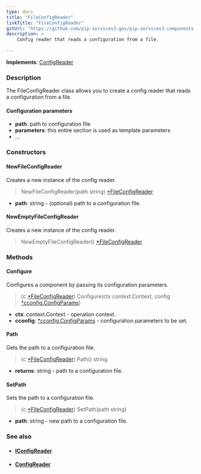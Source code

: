 ```yaml
---
type: docs
title: "FileConfigReader"
linkTitle: "FileConfigReader"
gitUrl: "https://github.com/pip-services3-gox/pip-services3-components-gox"
description: >
    Config reader that reads a configuration from a file.
    
---
```


**Implements**: [ConfigReader](../config_reader)

### Description

The FileConfigReader class allows you to create a config reader that reads a configuration from a file.

#### Configuration parameters

- **path**: path to configuration file
- **parameters**: this entire section is used as template parameters
- ...

### Constructors

#### NewFileConfigReader
Creates a new instance of the config reader.

> NewFileConfigReader(path string) [*FileConfigReader]()

- **path**: string - (optional) path to a configuration file.

#### NewEmptyFileConfigReader
Creates a new instance of the config reader.

> NewEmptyFileConfigReader() [*FileConfigReader]()


### Methods

#### Configure
Configures a component by passing its configuration parameters.

> (c [*FileConfigReader]()) Configure(ctx context.Context, config [*cconfig.ConfigParams](../../../commons/config/config_params))

- **ctx**: context.Context - operation context.
- **cconfig**: [*cconfig.ConfigParams](../../../commons/config/config_params) - configuration parameters to be set.


#### Path
Gets the path to a configuration file.

> (c [*FileConfigReader]()) Path() string 

- **returns**: string - path to a configuration file.


#### SetPath
Sets the path to a configuration file.

> (c [*FileConfigReader]()) SetPath(path string)

- **path**: string - new path to a configuration file.


### See also
- #### [IConfigReader](../iconfig_reader)
- #### [ConfigReader](../config_reader)
